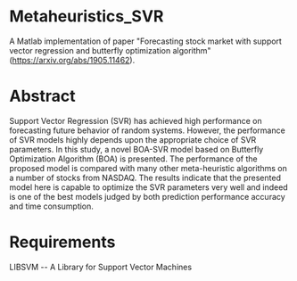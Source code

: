 # Metaheuristics_SVR
A Matlab implementation of paper "Forecasting stock market with support vector regression and butterfly optimization algorithm" (https://arxiv.org/abs/1905.11462).

# Abstract
Support Vector Regression (SVR) has achieved high performance on forecasting future behavior
of random systems. However, the performance of SVR models highly depends upon the appropriate choice of SVR parameters. In this study, a novel BOA-SVR model based on Butterfly
Optimization Algorithm (BOA) is presented. The performance of the proposed model is compared with many other meta-heuristic algorithms on a number of stocks from NASDAQ. The
results indicate that the presented model here is capable to optimize the SVR parameters very well and indeed is one of the best models judged by both prediction performance accuracy and time consumption.

# Requirements
LIBSVM -- A Library for Support Vector Machines
